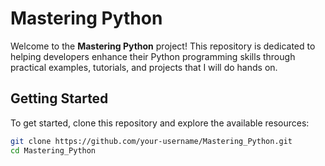 # Mastering Python

Welcome to the **Mastering Python** project! This repository is dedicated to helping developers enhance their Python programming skills through practical examples, tutorials, and projects that I will do hands on.


## Getting Started

To get started, clone this repository and explore the available resources:

```bash
git clone https://github.com/your-username/Mastering_Python.git
cd Mastering_Python